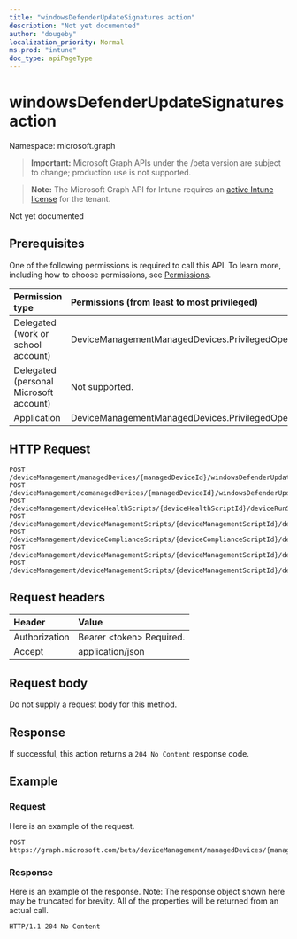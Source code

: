 ```yaml
---
title: "windowsDefenderUpdateSignatures action"
description: "Not yet documented"
author: "dougeby"
localization_priority: Normal
ms.prod: "intune"
doc_type: apiPageType
---
```


# windowsDefenderUpdateSignatures action

Namespace: microsoft.graph

> **Important:** Microsoft Graph APIs under the /beta version are subject to change; production use is not supported.

> **Note:** The Microsoft Graph API for Intune requires an [active Intune license](https://go.microsoft.com/fwlink/?linkid=839381) for the tenant.

Not yet documented

## Prerequisites
One of the following permissions is required to call this API. To learn more, including how to choose permissions, see [Permissions](/graph/permissions-reference).

|Permission type|Permissions (from least to most privileged)|
|:---|:---|
|Delegated (work or school account)|DeviceManagementManagedDevices.PrivilegedOperations.All|
|Delegated (personal Microsoft account)|Not supported.|
|Application|DeviceManagementManagedDevices.PrivilegedOperations.All|

## HTTP Request
<!-- {
  "blockType": "ignored"
}
-->
``` http
POST /deviceManagement/managedDevices/{managedDeviceId}/windowsDefenderUpdateSignatures
POST /deviceManagement/comanagedDevices/{managedDeviceId}/windowsDefenderUpdateSignatures
POST /deviceManagement/deviceHealthScripts/{deviceHealthScriptId}/deviceRunStates/{deviceHealthScriptDeviceStateId}/managedDevice/windowsDefenderUpdateSignatures
POST /deviceManagement/deviceManagementScripts/{deviceManagementScriptId}/deviceRunStates/{deviceManagementScriptDeviceStateId}/managedDevice/windowsDefenderUpdateSignatures
POST /deviceManagement/deviceComplianceScripts/{deviceComplianceScriptId}/deviceRunStates/{deviceComplianceScriptDeviceStateId}/managedDevice/windowsDefenderUpdateSignatures
POST /deviceManagement/deviceManagementScripts/{deviceManagementScriptId}/deviceRunStates/{deviceManagementScriptDeviceStateId}/managedDevice/users/{userId}/managedDevices/{managedDeviceId}/windowsDefenderUpdateSignatures
POST /deviceManagement/deviceManagementScripts/{deviceManagementScriptId}/deviceRunStates/{deviceManagementScriptDeviceStateId}/managedDevice/detectedApps/{detectedAppId}/managedDevices/{managedDeviceId}/windowsDefenderUpdateSignatures
```

## Request headers
|Header|Value|
|:---|:---|
|Authorization|Bearer &lt;token&gt; Required.|
|Accept|application/json|

## Request body
Do not supply a request body for this method.

## Response
If successful, this action returns a `204 No Content` response code.

## Example

### Request
Here is an example of the request.
``` http
POST https://graph.microsoft.com/beta/deviceManagement/managedDevices/{managedDeviceId}/windowsDefenderUpdateSignatures
```

### Response
Here is an example of the response. Note: The response object shown here may be truncated for brevity. All of the properties will be returned from an actual call.
``` http
HTTP/1.1 204 No Content
```




